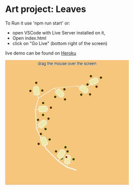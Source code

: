 # Art project: Leaves
To Run it use 'npm run start' or:
- open VSCode with Live Server installed on it, 
- Open index.html 
- click on "Go Live" (bottom right of the screen)

live demo can be found on [Heroku](https://leaves-p5js.herokuapp.com/src/)

![screenshot of the app](assets/screenshot.jpg)